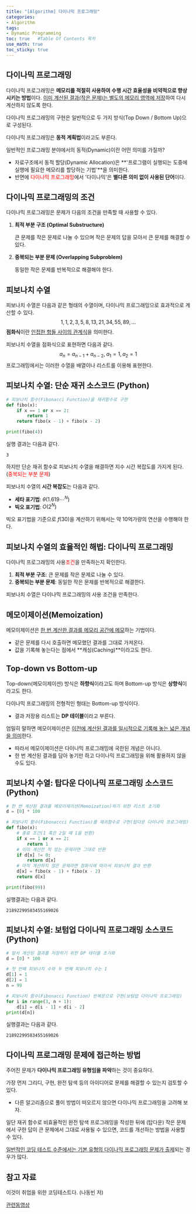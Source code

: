 ```yaml
---
title: "[Algorithm] 다이나믹 프로그래밍"
categories: 
- Algorithm
tags:
- Dynamic Programming
toc: true   #Table Of Contents 목차 
use_math: true
toc_sticky: true
---
```


## 다이나믹 프로그래밍

다이나믹 프로그래밍은 **메모리를 적절히 사용하여 수행 시간 효율성을 비약적으로 향상시키는 방법**이다. <u>이미 계산된 결과(작은 문제)는 별도의 메모리 영역에 저장</u>하여 다시 계산하지 않도록 한다.

다이나믹 프로그래밍의 구현은 일반적으로 두 가지 방식(Top Down / Bottom Up)으로 구성된다.

다이나믹 프로그래밍은 **동적 계획법**이라고도 부른다.

일반적인 프로그래밍 분야에서의 동적(Dynamic)이란 어떤 의미를 가질까?

- 자료구조에서 동적 할당(Dynamic Allocation)은 **'프로그램이 실행되는 도중에 실행에 필요한 메모리를 할당하는 기법'**을 의미한다.
- 반면에 <span style="color:red">다이나믹 프로그래밍</span>에서 '다이나믹'은 **별다른 의미 없이 사용된 단어**이다.

## 다이나믹 프로그래밍의 조건

다이나믹 프로그래밍은 문제가 다음의 조건을 만족할 때 사용할 수 있다.

1. **최적 부분 구조 (Optimal Substructure)**

   큰 문제를 작은 문제로 나눌 수 있으며 작은 문제의 답을 모아서 큰 문제를 해결할 수 있다.

2. **중복되는 부분 문제 (Overlapping Subproblem)**

   동일한 작은 문제를 반복적으로 해결해야 한다.

## 피보나치 수열

피보나치 수열은 다음과 같은 형태의 수열이며, 다이나믹 프로그래밍으로 효과적으로 계산할 수 있다.
$$
1, 1, 2, 3,5,8,13,21,34,55,89,\dots
$$
**점화식**이란 <u>인접한 항들 사이의 관계식</u>을 의미한다.

피보나치 수열을 점화식으로 표현하면 다음과 같다.
$$
a_n = a_{n-1} + a_{n-2},\; a_1=1, a_{2} = 1
$$
프로그래밍에서는 이러한 수열을 배열이나 리스트를 이용해 표현한다.

## 피보나치 수열: 단순 재귀 소스코드 (Python)

```python
# 피보나치 함수(Fibonacci Function)을 재귀함수로 구현
def fibo(x):
    if x == 1 or x == 2:
        return 1
    return fibo(x - 1) + fibo(x - 2)

print(fibo(4))
```

실행 결과는 다음과 같다.

```
3
```

하지만 단순 재귀 함수로 피보나치 수열을 해결하면 지수 시간 복잡도를 가지게 된다. (<span style="color:red">중복되는 부분 문제</span>) 

피보나치 수열의 **시간 복잡도**는 다음과 같다.

- **세타 표기법**: $\theta(1.619\cdots^N)$
- **빅오 표기법**: $O(2^N)$

빅오 표기법을 기준으로 $f(30)$을 계산하기 위해서는 약 10억가량의 연산을 수행해야 한다.

## 피보나치 수열의 효율적인 해법: 다이나믹 프로그래밍

다이나믹 프로그래밍의 사용<span style="color:red">조건</span>을 만족하는지 확인한다.

1. **최적 부분 구조**: 큰 문제를 작은 문제로 나눌 수 있다.
2. **중복되는 부분 문제**: 동일한 작은 문제를 반복적으로 해결한다.

피보나치 수열은 다이나믹 프로그래밍의 사용 조건을 만족한다.

## 메모이제이션(Memoization)

메모이제이션은 <u>한 번 계산한 결과를 메모리 공간에 메모</u>하는 기법이다.

- 같은 문제를 다시 호출하면 메모했던 결과를 그대로 가져온다.
- 값을 기록해 놓는다는 점에서 **캐싱(Caching)**이라고도 한다.

## Top-down vs Bottom-up

Top-down(메모이제이션) 방식은 **하향식**이라고도 하며 Bottom-up 방식은 **상향식**이라고도 한다.

다이나믹 프로그래밍의 전형적인 형태는 Bottom-up 방식이다.

- 결과 저장용 리스트는 **DP 테이블**이라고 부른다.

엄밀히 말하면 메모이제이션은 <u>이전에 계산된 결과를 일시적으로 기록해 놓는 넓은 개념을 의미</u>한다. 

- 따라서 메모이제이션은 다이나믹 프로그래밍에 국한된 개념은 아니다.
- 한 번 계산된 결과를 담아 놓기만 하고 다이나믹 프로그래밍을 위해 활용하지 않을 수도 있다.

## 피보나치 수열: 탑다운 다이나믹 프로그래밍 소스코드 (Python)

```python
# 한 번 계산된 결과를 메모이제이션(Memoization)하기 위한 리스트 초기화
d = [0] * 100

# 피보나치 함수(Fibonaccci Function)를 재귀함수로 구현(탑다운 다이나믹 프로그래밍)
def fibo(x):
    # 종료 조건(1 혹은 2일 때 1을 반환)
    if x == 1 or x == 2:
        return 1
    # 이미 계산한 적 있는 문제라면 그대로 반환
    if d[x] != 0:
        return d[x]
    # 아직 계산하지 않은 문제라면 점화식에 따라서 피보나치 결과 반환
    d[x] = fibo(x - 1) + fibo(x - 2)
    return d[x]

print(fibo(99))
```

실행결과는 다음과 같다.

```
21892299583455169026
```



## 피보나치 수열: 보텀업 다이나믹 프로그래밍 소스코드 (Python)

```python
# 앞서 계산된 결과를 저장하기 위한 DP 테이블 초기화
d = [0] * 100

# 첫 번째 피보나치 수와 두 번째 피보나치 수는 1
d[1] = 1
d[2] = 1
n = 99

# 피보나치 함수(Fibonacci Function) 반복문으로 구현(보텀업 다이나믹 프로그래밍)
for i in range(3, n + 1):
    d[i] = d[i - 1] + d[i - 2]
print(d[n])
```

실행결과는 다음과 같다.

```
21892299583455169026
```

## 다이나믹 프로그래밍 문제에 접근하는 방법

주어진 문제가 **다이나믹 프로그래밍 유형임을 파악**하는 것이 중요하다.

가장 먼저 그리디, 구현, 완전 탐색 등의 아이디어로 문제를 해결할 수 있는지 검토할 수 있다.

- 다른 알고리즘으로 풀이 방법이 떠오르지 않으면 다이나믹 프로그래밍을 고려해 보자.

일단 재귀 함수로 비효율적인 완전 탐색 프로그래밍을 작성한 뒤에 (탑다운) 작은 문제에서 구한 답이 큰 문제에서 그대로 사용될 수 있으면, 코드를 개선하는 방법을 사용할 수 있다.

<u>일반적인 코딩 테스트 수준에서는 기본 유형의 다이나믹 프로그래밍 문제가 출제</u>되는 경우가 많다.

## 참고 자료

이것이 취업을 위한 코딩테스트다. (나동빈 저)

[관련동영상](https://www.youtube.com/watch?v=5Lu34WIx2Us&t=20s)